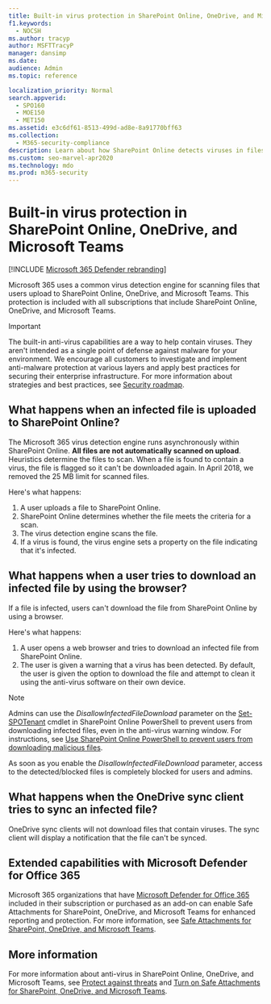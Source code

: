 ```yaml
---
title: Built-in virus protection in SharePoint Online, OneDrive, and Microsoft Teams
f1.keywords: 
  - NOCSH
ms.author: tracyp
author: MSFTTracyP
manager: dansimp
ms.date: 
audience: Admin
ms.topic: reference

localization_priority: Normal
search.appverid: 
  - SPO160
  - MOE150
  - MET150
ms.assetid: e3c6df61-8513-499d-ad8e-8a91770bff63
ms.collection: 
  - M365-security-compliance
description: Learn about how SharePoint Online detects viruses in files that users upload and prevents users from downloading or syncing the files.
ms.custom: seo-marvel-apr2020
ms.technology: mdo
ms.prod: m365-security
---
```


# Built-in virus protection in SharePoint Online, OneDrive, and Microsoft Teams

[!INCLUDE [Microsoft 365 Defender rebranding](../includes/microsoft-defender-for-office.md)]

Microsoft 365 uses a common virus detection engine for scanning files that users upload to SharePoint Online, OneDrive, and Microsoft Teams. This protection is included with all subscriptions that include SharePoint Online, OneDrive, and Microsoft Teams.

> [!IMPORTANT]
> The built-in anti-virus capabilities are a way to help contain viruses. They aren't intended as a single point of defense against malware for your environment. We encourage all customers to investigate and implement anti-malware protection at various layers and apply best practices for securing their enterprise infrastructure. For more information about strategies and best practices, see [Security roadmap](security-roadmap.md).

## What happens when an infected file is uploaded to SharePoint Online?

The Microsoft 365 virus detection engine runs asynchronously within SharePoint Online. **All files are not automatically scanned on upload**. Heuristics determine the files to scan. When a file is found to contain a virus, the file is flagged so it can't be downloaded again. In April 2018, we removed the 25 MB limit for scanned files.

Here's what happens:

1. A user uploads a file to SharePoint Online.
2. SharePoint Online determines whether the file meets the criteria for a scan.
3. The virus detection engine scans the file.
4. If a virus is found, the virus engine sets a property on the file indicating that it's infected.

## What happens when a user tries to download an infected file by using the browser?

If a file is infected, users can't download the file from SharePoint Online by using a browser.

Here's what happens:

1. A user opens a web browser and tries to download an infected file from SharePoint Online.
2. The user is given a warning that a virus has been detected. By default, the user is given the option to download the file and attempt to clean it using the anti-virus software on their own device.

> [!NOTE]
>
> Admins can use the *DisallowInfectedFileDownload* parameter on the [Set-SPOTenant](https://docs.microsoft.com/powershell/module/sharepoint-online/Set-SPOTenant) cmdlet in SharePoint Online PowerShell to prevent users from downloading infected files, even in the anti-virus warning window. For instructions, see [Use SharePoint Online PowerShell to prevent users from downloading malicious files](turn-on-atp-for-spo-odb-and-teams.md#step-2-recommended-use-sharepoint-online-powershell-to-prevent-users-from-downloading-malicious-files).
>
> As soon as you enable the *DisallowInfectedFileDownload* parameter, access to the detected/blocked files is completely blocked for users and admins.

## What happens when the OneDrive sync client tries to sync an infected file?

OneDrive sync clients will not download files that contain viruses. The sync client will display a notification that the file can't be synced.

## Extended capabilities with Microsoft Defender for Office 365

Microsoft 365 organizations that have [Microsoft Defender for Office 365](office-365-atp.md) included in their subscription or purchased as an add-on can enable Safe Attachments for SharePoint, OneDrive, and Microsoft Teams for enhanced reporting and protection. For more information, see [Safe Attachments for SharePoint, OneDrive, and Microsoft Teams](atp-for-spo-odb-and-teams.md).

## More information

For more information about anti-virus in SharePoint Online, OneDrive, and Microsoft Teams, see [Protect against threats](protect-against-threats.md) and [Turn on Safe Attachments for SharePoint, OneDrive, and Microsoft Teams](turn-on-atp-for-spo-odb-and-teams.md).
